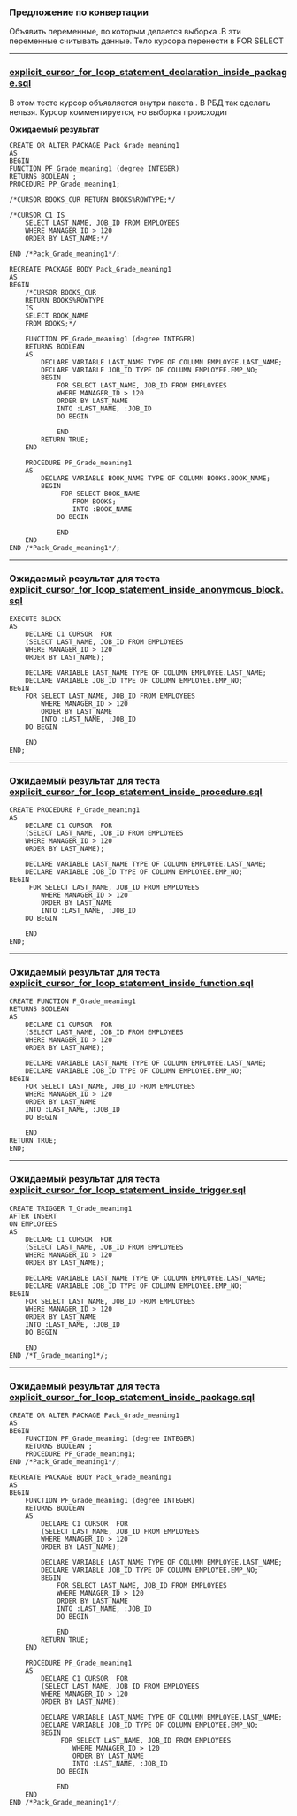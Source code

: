 ### Предложение по конвертации 

Объявить переменные, по которым делается выборка .В эти переменные считывать данные. Тело курсора 
перенести в FOR SELECT 

----------------------------------------


### [explicit_cursor_for_loop_statement_declaration_inside_package.sql](explicit_cursor_for_loop_statement_declaration_inside_package.sql)

В этом тесте курсор объявляется внутри пакета . В РБД так сделать нельзя. 
Курсор комментируется, но выборка происходит 

**Ожидаемый результат** 

    CREATE OR ALTER PACKAGE Pack_Grade_meaning1
    AS
    BEGIN
    FUNCTION PF_Grade_meaning1 (degree INTEGER)
    RETURNS BOOLEAN ;  
    PROCEDURE PP_Grade_meaning1;

    /*CURSOR BOOKS_CUR RETURN BOOKS%ROWTYPE;*/

    /*CURSOR C1 IS
        SELECT LAST_NAME, JOB_ID FROM EMPLOYEES
        WHERE MANAGER_ID > 120
        ORDER BY LAST_NAME;*/

    END /*Pack_Grade_meaning1*/;

    RECREATE PACKAGE BODY Pack_Grade_meaning1
    AS
    BEGIN
        /*CURSOR BOOKS_CUR
        RETURN BOOKS%ROWTYPE
        IS
        SELECT BOOK_NAME
        FROM BOOKS;*/

        FUNCTION PF_Grade_meaning1 (degree INTEGER)
        RETURNS BOOLEAN
        AS
            DECLARE VARIABLE LAST_NAME TYPE OF COLUMN EMPLOYEE.LAST_NAME;
            DECLARE VARIABLE JOB_ID TYPE OF COLUMN EMPLOYEE.EMP_NO;
            BEGIN
                FOR SELECT LAST_NAME, JOB_ID FROM EMPLOYEES
                WHERE MANAGER_ID > 120
                ORDER BY LAST_NAME
                INTO :LAST_NAME, :JOB_ID
                DO BEGIN
            
                END
            RETURN TRUE;
        END
    
        PROCEDURE PP_Grade_meaning1
        AS
            DECLARE VARIABLE BOOK_NAME TYPE OF COLUMN BOOKS.BOOK_NAME;
            BEGIN
                 FOR SELECT BOOK_NAME
                    FROM BOOKS;
                    INTO :BOOK_NAME
                DO BEGIN
                    
                END
        END  
    END /*Pack_Grade_meaning1*/;

---------------------------------------
### Ожидаемый результат для теста [explicit_cursor_for_loop_statement_inside_anonymous_block.sql](explicit_cursor_for_loop_statement_inside_anonymous_block.sql)

    EXECUTE BLOCK
    AS
        DECLARE C1 CURSOR  FOR
        (SELECT LAST_NAME, JOB_ID FROM EMPLOYEES
        WHERE MANAGER_ID > 120
        ORDER BY LAST_NAME);

        DECLARE VARIABLE LAST_NAME TYPE OF COLUMN EMPLOYEE.LAST_NAME;
        DECLARE VARIABLE JOB_ID TYPE OF COLUMN EMPLOYEE.EMP_NO;
    BEGIN
        FOR SELECT LAST_NAME, JOB_ID FROM EMPLOYEES
            WHERE MANAGER_ID > 120
            ORDER BY LAST_NAME
            INTO :LAST_NAME, :JOB_ID
        DO BEGIN
            
        END
    END;

----------------------------------------
### Ожидаемый результат для теста [explicit_cursor_for_loop_statement_inside_procedure.sql](explicit_cursor_for_loop_statement_inside_procedure.sql)

    CREATE PROCEDURE P_Grade_meaning1
    AS
        DECLARE C1 CURSOR  FOR
        (SELECT LAST_NAME, JOB_ID FROM EMPLOYEES
        WHERE MANAGER_ID > 120
        ORDER BY LAST_NAME);

        DECLARE VARIABLE LAST_NAME TYPE OF COLUMN EMPLOYEE.LAST_NAME;
        DECLARE VARIABLE JOB_ID TYPE OF COLUMN EMPLOYEE.EMP_NO;
    BEGIN
         FOR SELECT LAST_NAME, JOB_ID FROM EMPLOYEES
            WHERE MANAGER_ID > 120
            ORDER BY LAST_NAME
            INTO :LAST_NAME, :JOB_ID
        DO BEGIN
            
        END
    END; 

----------------------------------------
### Ожидаемый результат для теста [explicit_cursor_for_loop_statement_inside_function.sql](explicit_cursor_for_loop_statement_inside_function.sql)

    CREATE FUNCTION F_Grade_meaning1
    RETURNS BOOLEAN
    AS
        DECLARE C1 CURSOR  FOR
        (SELECT LAST_NAME, JOB_ID FROM EMPLOYEES
        WHERE MANAGER_ID > 120
        ORDER BY LAST_NAME);

        DECLARE VARIABLE LAST_NAME TYPE OF COLUMN EMPLOYEE.LAST_NAME;
        DECLARE VARIABLE JOB_ID TYPE OF COLUMN EMPLOYEE.EMP_NO;
    BEGIN
        FOR SELECT LAST_NAME, JOB_ID FROM EMPLOYEES
        WHERE MANAGER_ID > 120
        ORDER BY LAST_NAME
        INTO :LAST_NAME, :JOB_ID
        DO BEGIN
    
        END
    RETURN TRUE;
    END; 

----------------------------------------
### Ожидаемый результат для теста [explicit_cursor_for_loop_statement_inside_trigger.sql](explicit_cursor_for_loop_statement_inside_trigger.sql)


    CREATE TRIGGER T_Grade_meaning1
    AFTER INSERT
    ON EMPLOYEES
    AS
        DECLARE C1 CURSOR  FOR
        (SELECT LAST_NAME, JOB_ID FROM EMPLOYEES
        WHERE MANAGER_ID > 120
        ORDER BY LAST_NAME);

        DECLARE VARIABLE LAST_NAME TYPE OF COLUMN EMPLOYEE.LAST_NAME;
        DECLARE VARIABLE JOB_ID TYPE OF COLUMN EMPLOYEE.EMP_NO;
    BEGIN
        FOR SELECT LAST_NAME, JOB_ID FROM EMPLOYEES
        WHERE MANAGER_ID > 120
        ORDER BY LAST_NAME
        INTO :LAST_NAME, :JOB_ID
        DO BEGIN
    
        END
    END /*T_Grade_meaning1*/;

----------------------------------------

### Ожидаемый результат для теста [explicit_cursor_for_loop_statement_inside_package.sql](explicit_cursor_for_loop_statement_inside_package.sql)


    CREATE OR ALTER PACKAGE Pack_Grade_meaning1
    AS
    BEGIN
        FUNCTION PF_Grade_meaning1 (degree INTEGER)
        RETURNS BOOLEAN ;  
        PROCEDURE PP_Grade_meaning1;
    END /*Pack_Grade_meaning1*/;
    
    RECREATE PACKAGE BODY Pack_Grade_meaning1
    AS
    BEGIN
        FUNCTION PF_Grade_meaning1 (degree INTEGER)
        RETURNS BOOLEAN
        AS
            DECLARE C1 CURSOR  FOR
            (SELECT LAST_NAME, JOB_ID FROM EMPLOYEES
            WHERE MANAGER_ID > 120
            ORDER BY LAST_NAME);
        
            DECLARE VARIABLE LAST_NAME TYPE OF COLUMN EMPLOYEE.LAST_NAME;
            DECLARE VARIABLE JOB_ID TYPE OF COLUMN EMPLOYEE.EMP_NO;
            BEGIN
                FOR SELECT LAST_NAME, JOB_ID FROM EMPLOYEES
                WHERE MANAGER_ID > 120
                ORDER BY LAST_NAME
                INTO :LAST_NAME, :JOB_ID
                DO BEGIN
            
                END
            RETURN TRUE;
        END
    
        PROCEDURE PP_Grade_meaning1
        AS
            DECLARE C1 CURSOR  FOR
            (SELECT LAST_NAME, JOB_ID FROM EMPLOYEES
            WHERE MANAGER_ID > 120
            ORDER BY LAST_NAME);
        
            DECLARE VARIABLE LAST_NAME TYPE OF COLUMN EMPLOYEE.LAST_NAME;
            DECLARE VARIABLE JOB_ID TYPE OF COLUMN EMPLOYEE.EMP_NO;
            BEGIN
                 FOR SELECT LAST_NAME, JOB_ID FROM EMPLOYEES
                    WHERE MANAGER_ID > 120
                    ORDER BY LAST_NAME
                    INTO :LAST_NAME, :JOB_ID
                DO BEGIN
                    
                END
        END  
    END /*Pack_Grade_meaning1*/;